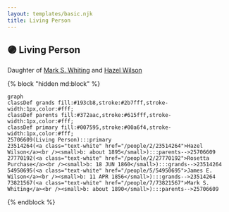 ```yaml
---
layout: templates/basic.njk
title: Living Person
---
```

## 🟣 Living Person

Daughter of [Mark S. Whiting](/people/7/73821567) and [Hazel Wilson](/people/2/23514264)

{% block "hidden md:block" %}
```mermaid
graph
classDef grands fill:#193cb8,stroke:#2b7fff,stroke-width:1px,color:#fff;
classDef parents fill:#372aac,stroke:#615fff,stroke-width:1px,color:#fff;
classDef primary fill:#007595,stroke:#00a6f4,stroke-width:1px,color:#fff;
25706609(Living Person):::primary
23514264(<a class="text-white" href="/people/2/23514264">Hazel Wilson</a><br /><small>b: about 1895</small>):::parents-->25706609
27770192(<a class="text-white" href="/people/2/27770192">Rosetta Purchase</a><br /><small>b: 18 JUN 1860</small>):::grands-->23514264
54950695(<a class="text-white" href="/people/5/54950695">James E. Wilson</a><br /><small>b: 11 APR 1856</small>):::grands-->23514264
73821567(<a class="text-white" href="/people/7/73821567">Mark S. Whiting</a><br /><small>b: about 1890</small>):::parents-->25706609
```
{% endblock %}
